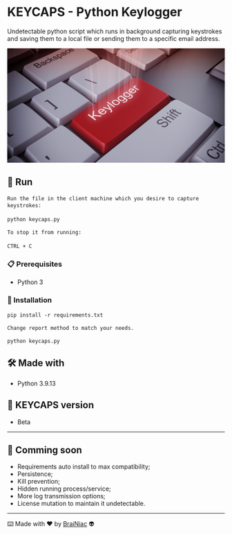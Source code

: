 
# KEYCAPS - Python Keylogger

Undetectable python script which runs in background capturing keystrokes and
saving them to a local file or sending them to a specific email address.

![alt text](https://github.com/babyboydaprince/keycaps/blob/main/img/keycaps%20banner.jpg?raw=true)

## 🚀 Run

```
Run the file in the client machine which you desire to capture keystrokes:

python keycaps.py
```

```
To stop it from running:

CTRL + C
```

### 📋 Prerequisites

- Python 3


### 🔧 Installation
```
pip install -r requirements.txt
```
```
Change report method to match your needs.
```
```
python keycaps.py
```


## 🛠️ Made with

- Python 3.9.13


## 📌 KEYCAPS version

- Beta

---

## 📌 Comming soon

- Requirements auto install to max compatibility;
- Persistence;
- Kill prevention;
- Hidden running process/service;
- More log transmission options;
- License mutation to maintain it undetectable.

---



⌨️ Made with ❤️ by [BraiNiac](https://github.com/babyboydaprince) 👽
